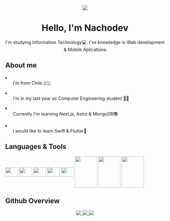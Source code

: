 <div id="header" align="center" width="300">
  
  <img src="https://media2.giphy.com/media/NytMLKyiaIh6VH9SPm/200.webp?cid=ecf05e47gzxlty4ccc8o0kxj9vn8eys6gozae9mqm2219upe&rid=200.webp&ct=g" />
  
  <h1> Hello, I'm Nachodev </h1>
  
  <p> I'm studying Information Technology💻. I've knowledge in Web development & Mobile Aplications</p>
  
</div>

<div id="about-me">

  <h2> About me </h2>

  <li>
    <ul> I'm from Chile 🇨🇱 </ul>
  </li>
  
  <li>
    <ul> I'm in my last year as Computer Engineering student 🧑‍🎓 </ul>
  </li>
  
  <li>
    <ul> Currently I'm learning Next.js, Astro & MongoDB📚</ul>
  </li>

  <li>
    <ul>
      I would like to learn Swift & Flutter📱
    </ul>
  </li> 
  
</div>

<div style="display: inline_block">
  
  <h2> Languages & Tools </h2>
  
  <img align="center" height="30" width="40" src="https://cdn.jsdelivr.net/gh/devicons/devicon/icons/html5/html5-plain.svg" />
  
  <img align="center" height="30" width="40" src="https://cdn.jsdelivr.net/gh/devicons/devicon/icons/css3/css3-plain.svg" />
  
   <img align="center" height="30" width="40" src="https://cdn.jsdelivr.net/gh/devicons/devicon/icons/javascript/javascript-original.svg" />
 
  <img align="center" height="30" width="40" src="https://cdn.jsdelivr.net/gh/devicons/devicon/icons/typescript/typescript-original.svg" />
  
  <img align="center" height="30" width="40" src="https://cdn.jsdelivr.net/gh/devicons/devicon/icons/react/react-original.svg" />

  <img align="center" height="100" width="70" src="https://cdn.jsdelivr.net/gh/devicons/devicon/icons/mysql/mysql-original.svg" />

  <img align="center" height="100" width="70" src="https://cdn.jsdelivr.net/gh/devicons/devicon/icons/mongodb/mongodb-original.svg" />
  
  <img align="center" height="100" width="70" src="https://cdn.jsdelivr.net/gh/devicons/devicon/icons/oracle/oracle-original.svg" />

  
          
</div>

## Github Overview

<section>
  <p align="center">
    <a href="https://github.com/nachodev-ui">
      <img src="http://github-profile-summary-cards.vercel.app/api/cards/stats?username=nachodev-ui&theme=transparent" />
    </a>
    <a href="https://github.com/nachodev-ui">
      <img src="https://github-readme-streak-stats.herokuapp.com/?user=nachodev-ui&hide_border=true&card_width=338&theme=transparent" />
    </a>
    <a href="https://github.com/nachodev-ui">
      <img src="http://github-profile-summary-cards.vercel.app/api/cards/profile-details?username=nachodev-ui&theme=transparent" />
    </a>
  </p>
</section>


